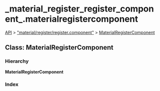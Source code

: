 # \_material\_register\_register\_component\_.materialregistercomponent

[API](../../api-1.md) &gt; ["material/register/register.component"](../modules/_material_register_register_component_.md) &gt; [MaterialRegisterComponent](_material_register_register_component_.materialregistercomponent.md)

## Class: MaterialRegisterComponent

### Hierarchy

**MaterialRegisterComponent**

### Index

